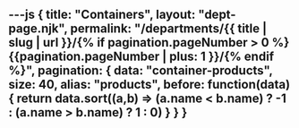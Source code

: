 ---js
{
  title: "Containers",
  layout: "dept-page.njk",
  permalink: "/departments/{{ title | slug | url }}/{% if pagination.pageNumber > 0 %}{{pagination.pageNumber | plus: 1 }}/{% endif %}",
  pagination: {
    data: "container-products",
    size: 40,
    alias: "products",
    before: function(data) { 
    return data.sort((a,b) => (a.name < b.name) ? -1 : (a.name > b.name) ? 1 : 0)
    }
  }
}
---



